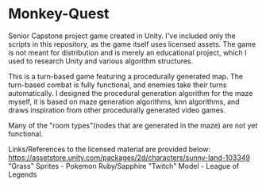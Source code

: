 # Monkey-Quest
Senior Capstone project game created in Unity. I've included only the scripts in this repository, as the game itself uses licensed assets. The game is not meant for distribution and is merely an educational project, which I used to research Unity and various algorithm structures.

This is a turn-based game featuring a procedurally generated map. The turn-based combat is fully functional, and enemies take their turns automatically. I designed the procedural generation algorithm for the maze myself, it is based on maze generation algorithms, knn algorithms, and draws inspiration from other procedurally generated video games.

Many of the "room types"(nodes that are generated in the maze) are not yet functional. 

Links/References to the licensed material are provided below:
https://assetstore.unity.com/packages/2d/characters/sunny-land-103349
"Grass" Sprites - Pokemon Ruby/Sapphire
"Twitch" Model - League of Legends
